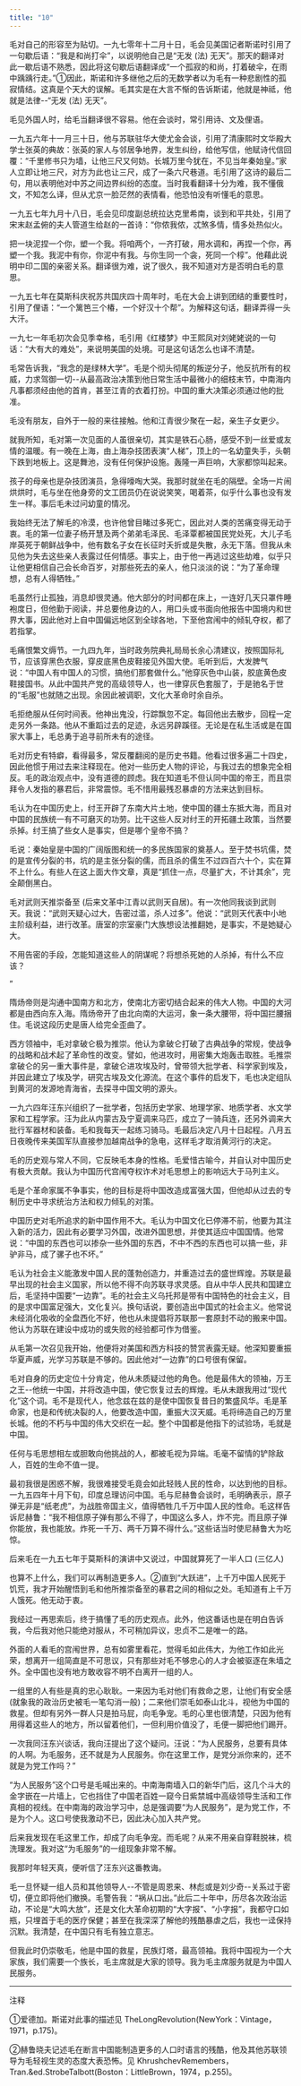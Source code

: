 ```yaml
---
title: "10"
---
```


毛对自己的形容至为贴切。一九七零年十二月十日，毛会见美国记者斯诺时引用了一句歇后语：“我是和尚打伞”，以说明他自己是“无发 (法) 无天”。那天的翻译对此一歇后语不熟悉，因此将这句歇后语翻译成“一个孤寂的和尚，打着破伞，在雨中踽踽行走。”①因此，斯诺和许多继他之后的无数学者以为毛有一种悲剧性的孤寂情结。这真是个天大的误解。毛其实是在大言不惭的告诉斯诺，他就是神祗，他就是法律--“无发 (法) 无天”。

毛见外国人时，给毛当翻译很不容易。他在会谈时，常引用诗、文及俚语。

一九五六年十一月三十日，他与苏联驻华大使尤金会谈，引用了清康熙时文华殿大学士张英的典故：张英的家人与邻居争地界，发生纠纷，给他写信，他赋诗代信回覆：“千里修书只为墙，让他三尺又何妨。长城万里今犹在，不见当年秦始皇。”家人立即让地三尺，对方为此也让三尺，成了一条六尺巷道。毛引用了这诗的最后二句，用以表明他对中苏之间边界纠纷的态度。当时我看翻译十分为难，我不懂俄文，不知怎么译，但从尤京一脸茫然的表情看，他恐怕没有听懂毛的意思。

一九五七年九月十八日，毛会见印度副总统拉达克里希南，谈到和平共处，引用了宋末赵孟俯的夫人管道生给赵的一首诗：“你侬我侬，忒煞多情，情多处热似火。

把一块泥捏一个你，塑一个我。将咱两个，一齐打破，用水调和，再捏一个你，再塑一个我。我泥中有你，你泥中有我。与你生同一个衾，死同一个椁”。他藉此说明中印二国的亲密关系。翻译很为难，说了很久，我不知道对方是否明白毛的意思。

一九五七年在莫斯科庆祝苏共国庆四十周年时，毛在大会上讲到团结的重要性时，引用了俚语：“一个篱笆三个椿，一个好汉十个帮”。为解释这句话，翻译弄得一头大汗。

一九七一年毛初次会见季幸格，毛引用《红楼梦》中王熙凤对刘姥姥说的一句话：“大有大的难处”，来说明美国的处境。可是这句话怎么也译不清楚。

毛常告诉我，“我念的是绿林大学”。毛是个彻头彻尾的叛逆分子，他反抗所有的权威，力求驾御一切--从最高政治决策到他日常生活中最微小的细枝末节，中南海内凡事都须经由他的首肯，甚至江青的衣着打扮。中国的重大决策必须通过他的批准。

毛没有朋友，自外于一般的来往接触。他和江青很少聚在一起，亲生子女更少。

就我所知，毛对第一次见面的人虽很亲切，其实是铁石心肠，感受不到一丝爱或友情的温暖。有一晚在上海，由上海杂技团表演“人梯”，顶上的一名幼童失手，头朝下跌到地板上。这是舞池，没有任何保护设施。轰隆一声巨响，大家都惊叫起来。

孩子的母亲也是杂技团演员，急得嚎啕大哭。我那时就坐在毛的隔壁。全场一片闹烘烘时，毛与坐在他身旁的文工团员仍在说说笑笑，喝着茶，似乎什么事也没有发生一样。事后毛未过问幼童的情况。

我始终无法了解毛的冷漠，也许他曾目睹过多死亡，因此对人类的苦痛变得无动于衷。毛的第一位妻子杨开慧及两个弟弟毛泽民、毛泽覃都被国民党处死，大儿子毛岸英死于朝鲜战争中，他有数名子女在长征时夭折或是失散，永无下落。但我从未见他为失去这些亲人表露过任何情感。事实上，由于他一再逃过这些劫难，似乎只让他更相信自己会长命百岁，对那些死去的亲人，他只淡淡的说：“为了革命理想，总有人得牺牲。”

毛虽然行止孤独，消息却很灵通。他大部分的时间都在床上，一连好几天只罩件睡袍度日，但他勤于阅读，并总要他身边的人，用口头或书面向他报告中国境内和世界大事，因此他对上自中国偏远地区到全球各地，下至他宫闱中的倾轧夺权，都了若指掌。

毛痛恨繁文缛节。一九四九年，当时政务院典礼局局长余心清建议，按照国际礼节，应该穿黑色衣服，穿皮底黑色皮鞋接见外国大使。毛听到后，大发脾气说：“中国人有中国人的习惯，搞他们那套做什么。”他穿灰色中山装，胶底黄色皮鞋接国书。从此中国共产党的高级领导人，也一律穿灰色套服了，于是驰名于世的“毛服”也就随之出现。余因此被调职，文化大革命时余自杀。

毛拒绝服从任何时间表。他神出鬼没，行踪飘忽不定。每回他出去散步，回程一定走另外一条路。他从不重蹈过去的足迹，永远另辟蹊径。无论是在私生活或是在国家大事上，毛总勇于追寻前所未有的途径。

毛对历史有特癖，看得最多，常反覆翻阅的是历史书籍。他看过很多遍二十四史，因此他惯于用过去来注释现在。他对一些历史人物的评论，与我过去的想象完全相反。毛的政治观点中，没有道德的顾虑。我在知道毛不但认同中国的帝王，而且崇拜令人发指的暴君后，非常震惊。毛不惜用最残忍暴虐的方法来达到目标。

毛认为在中国历史上，纣王开辟了东南大片土地，使中国的疆土东抵大海，而且对中国的民族统一有不可磨灭的功劳。比干这些人反对纣王的开拓疆土政策，当然要杀掉。纣王搞了些女人是事实，但是哪个皇帝不搞？

毛说：秦始皇是中国的广阔版图和统一的多民族国家的奠基人。至于焚书坑儒，焚的是宣传分裂的书，坑的是主张分裂的儒，而且杀的儒生不过四百六十个，实在算不上什么。有些人在这上面大作文章，真是“抓住一点，尽量扩大，不计其余”，完全颠倒黑白。

毛对武则天推崇备至 (后来文革中江青以武则天自居)。有一次他同我谈到武则天。我说：“武则天疑心过大，告密过滥，杀人过多”。他说：“武则天代表中小地主阶级利益，进行改革。唐室的宗室豪门大族想设法推翻她，是事实，不是她疑心大。

不用告密的手段，怎能知道这些人的阴谋呢？将想杀死她的人杀掉，有什么不应该？

”

隋炀帝则是沟通中国南方和北方，使南北方密切结合起来的伟大人物。中国的大河都是由西向东入海。隋炀帝开了由北向南的大运河，象一条大腰带，将中国拦腰捆住。毛说这段历史是唐人给完全歪曲了。

西方领袖中，毛对拿破仑极为推崇。他认为拿破仑打破了古典战争的常规，使战争的战略和战术起了革命性的改变。譬如，他进攻时，用密集大炮轰击取胜。毛推崇拿破仑的另一重大事件是，拿破仑进攻埃及时，曾带领大批学者、科学家到埃及，并因此建立了埃及学，研究古埃及文化源流。在这个事件的启发下，毛也决定组队到黄河的发源地青海省，去探寻中国文明的源头。

一九六四年汪东兴组织了一批学者，包括历史学家、地理学家、地质学者、水文学家和工程学家。汪为此从内蒙古及宁夏调来马匹，成立了一骑兵连，还另外调来大批行军器材和装备。毛和我每天一起练习骑马。毛最后决定八月十日起程。八月五日夜晚传来美国军队直接参加越南战争的急电，这样毛才取消黄河行的决定。

毛的历史观与常人不同，它反映毛本身的性格。毛爱惜古喻今，并自认对中国历史有极大贡献。我认为中国历代宫闱夺权诈术对毛思想上的影响远大于马列主义。

毛是个革命家属不争事实，他的目标是将中国改造成富强大国，但他却从过去的专制历史中寻求统治方法和权力倾轧的对策。

中国历史对毛所追求的新中国作用不大。毛认为中国文化已停滞不前，他要为其注入新的活力，因此有必要学习外国，改进外国思想，并使其适应中国国情。他常说：“中国的东西也可以掺杂一些外国的东西，不中不西的东西也可以搞一些，非驴非马，成了骡子也不坏。”

毛认为社会主义能激发中国人民的蓬勃创造力，并重造过去的盛世辉煌。苏联是最早出现的社会主义国家，所以他不得不向苏联寻求灵感。自从中华人民共和国建立后，毛坚持中国要“一边靠”。毛的社会主义乌托邦是带有中国特色的社会主义，目的是求中国富足强大，文化复兴。换句话说，要创造出中国式的社会主义。他常说未经消化吸收的全盘西化不好，他也从未提倡将苏联那一套原封不动的搬来中国。他认为苏联在建设中成功的或失败的经验都可作为借鉴。

从毛第一次召见我开始，他便将对美国和西方科技的赞赏表露无疑。他深知要重振华夏声威，光学习苏联是不够的。因此他对“一边靠”的口号很有保留。

毛对自身的历史定位十分肯定，他从未质疑过他的角色。他是最伟大的领袖，万王之王--他统一中国，并将改造中国，使它恢复过去的辉煌。毛从未跟我用过“现代化”这个词。毛不是现代人，他念兹在兹的是使中国恢复昔日的繁盛风华。毛是革命家，也是和传统决裂的人，他要改造中国，重振大汉天威。毛将缔造自己的万里长城。他的不朽与中国的伟大交织在一起。整个中国都是他指下的试验场，毛就是中国。

任何与毛思想相左或胆敢向他挑战的人，都被毛视为异端。毛毫不留情的铲除敌人，百姓的生命不值一提。

最初我很是困惑不解，我很难接受毛竟会如此轻贱人民的性命，以达到他的目标。一九五四年十月下旬，印度总理访问中国。毛与尼赫鲁会谈时，毛明确表示，原子弹无非是“纸老虎”，为战胜帝国主义，值得牺牲几千万中国人民的性命。毛这样告诉尼赫鲁：“我不相信原子弹有那么不得了，中国这么多人，炸不完。而且原子弹你能放，我也能放。炸死一千万、两千万算不得什么。”这些话当时使尼赫鲁大为吃惊。

后来毛在一九五七年于莫斯科的演讲中又说过，中国就算死了一半人口 (三亿人)

也算不上什么，我们可以再制造更多人。②直到“大跃进”，上千万中国人民死于饥荒，我才开始醒悟到毛和他所推崇备至的暴君之间的相似之处。毛知道有上千万人饿死。他无动于衷。

我经过一再思索后，终于搞懂了毛的历史观点。此外，他这番话也是在明白告诉我，今后我对他只能绝对服从，不可稍加异议，忠贞不二是唯一的路。

外面的人看毛的宫闱世界，总有如雾里看花，觉得毛如此伟大，为他工作如此光荣，想离开一组简直是不可思议，只有那些对毛不够忠心的人才会被驱逐在朱墙之外。全中国也没有地方敢收容不明不白离开一组的人。

一组里的人有些是真的忠心耿耿。一来因为毛对他们有救命之恩，让他们有安全感 (就象我的政治历史被毛一笔勾消一般)；二来他们崇毛如泰山北斗，视他为中国的救星。但却有另外一群人只是拍马屁，向毛争宠。毛的心里也很清楚，只因为他有用得着这些人的地方，所以留着他们，一但利用价值没了，毛便一脚把他们踢开。

一次我同汪东兴谈话，我向汪提出了这个疑问。汪说：“为人民服务，总要有具体的人啊。为毛服务，还不就是为人民服务。你在这里工作，是党分派你来的，还不就是为党工作吗？”

“为人民服务”这个口号是毛喊出来的。中南海南墙入口的新华门后，这几个斗大的金字嵌在一片墙上，它也挡住了中国老百姓一窥今日紫禁城中高级领导生活和工作真相的视线。在中南海的政治学习中，总是强调要“为人民服务”，是为党工作，不是为个人。这口号使我激动不已，因此决心加入共产党。

后来我发现在毛这里工作，却成了向毛争宠。而毛呢？从来不用亲自穿鞋脱袜，梳洗理发。我对这“为毛服务”的一组现象非常不解。

我那时年轻天真，便听信了汪东兴这番教诲。

毛一旦怀疑一组人员和其他领导人--不管是周恩来、林彪或是刘少奇--关系过于密切，便立即将他们撤换。毛警告我：“祸从口出。”此后二十年中，历尽各次政治运动，不论是“大鸣大放”，还是文化大革命初期的“大字报”、“小字报”，我都守口如瓶，只埋首于毛的医疗保健；甚至在我深深了解他的残酷暴虐之后，我也一迳保持沉默。我清楚，在中国只有毛有独立意志。

但我此时仍崇敬毛，他是中国的救星，民族灯塔，最高领袖。我将中国视为一个大家族，我们需要一个族长，毛主席就是大家的领导。我为毛主席服务就是为中国人民服务。

________________

注释

①爱德加。斯诺对此事的描述见 TheLongRevolution(NewYork：Vintage，1971，p.175)。

②赫鲁晓夫记述毛在断言中国能制造更多的人口时语言的残酷，他及其他苏联领导为毛轻视生灵的态度大表恐怖。见 KhrushchevRemembers，Tran.&ed.StrobeTalbott(Boston：LittleBrown，1974，p.255)。
